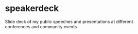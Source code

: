 # speakerdeck
Slide deck of my public speeches and presentations at different conferences and community events 
